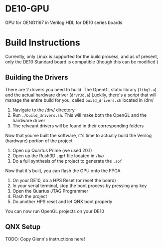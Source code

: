 # DE10-GPU
GPU for OENG1167 in Verilog HDL for DE10 series boards

# Build Instructions

Currently, only Linux is supported for the build process, and as of present, only the DE10 Standard board is compatible
(though this can be modified )

## Building the Drivers
There are 2 drivers you need to build. The OpenGL static library (`libgl.a`) and the actual hardware driver (`drvr3d.a`)
Luckily, there's a script that will manage the entire build for you, called `build_drivers.sh` located in /drv/

1. Navigate to the /drv/ directory
2. Run `./build_drivers.sh`. This will make both the OpenGL and the hardware driver
3. The relveant drivers will be found in their corresponding folders

Now that you've built the software, it's time to actually build the Verilog (hardware) portion of the project

1. Open up Quartus Prime (we used 20.1)
2. Open up the Rush3D `.qpf` file located in `/hw/`
3. Do a full synthesis of the project to generate the `.sof`

Now that it's built, you can flash the GPU onto the FPGA

1. On your DE10, do a HPS Reset (or reset the board)
2. In your serial terminal, stop the boot process by pressing any key
3. Open the Quartus JTAG Programmer
4. Flash the project
5. Do another HPS reset and let QNX boot properly

You can now run OpenGL projects on your DE10

## QNX Setup
TODO: Copy Glenn's instructions here!
